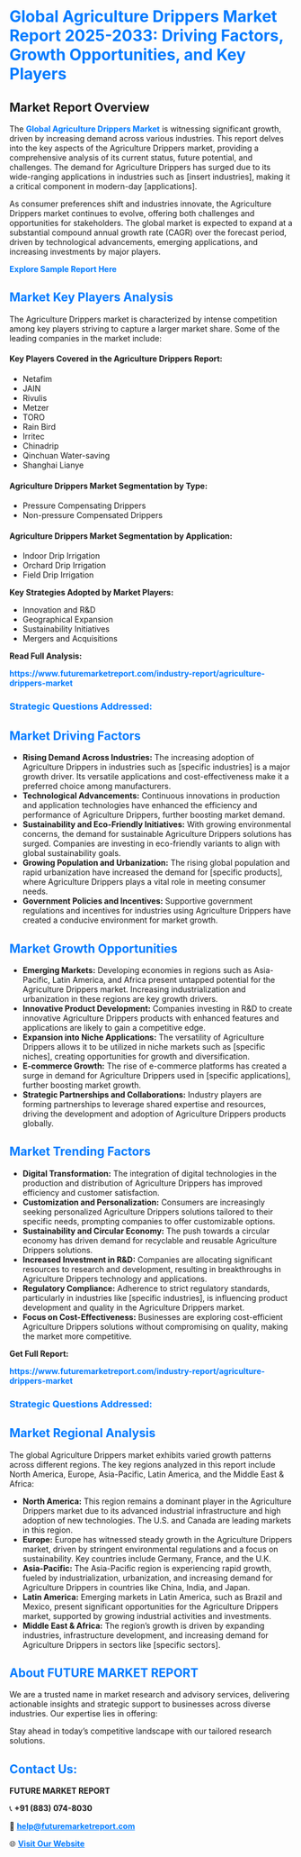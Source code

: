 <h1 style="color: #007BFF;">Global Agriculture Drippers Market Report 2025-2033: Driving Factors, Growth Opportunities, and Key Players</h1>

<section id="overview">
<h2>Market Report Overview</h2>
<p>The <a href="https://www.futuremarketreport.com/industry-report/agriculture-drippers-market" style="color: #007BFF; text-decoration: none;"><strong>Global Agriculture Drippers Market</strong></a> is witnessing significant growth, driven by increasing demand across various industries. This report delves into the key aspects of the Agriculture Drippers market, providing a comprehensive analysis of its current status, future potential, and challenges. The demand for Agriculture Drippers has surged due to its wide-ranging applications in industries such as [insert industries], making it a critical component in modern-day [applications].</p>
<p>As consumer preferences shift and industries innovate, the Agriculture Drippers market continues to evolve, offering both challenges and opportunities for stakeholders. The global market is expected to expand at a substantial compound annual growth rate (CAGR) over the forecast period, driven by technological advancements, emerging applications, and increasing investments by major players.</p>
</section>

<section id="overview">
<p><a href="https://www.futuremarketreport.com/request-sample/reportId=96511" style="color: #007BFF; text-decoration: none;"><strong>Explore Sample Report Here</strong></a></p>
</section>

<section id="key-players">
<h2 style="color: #007BFF;">Market Key Players Analysis</h2>
<p>The Agriculture Drippers market is characterized by intense competition among key players striving to capture a larger market share. Some of the leading companies in the market include:</p>
<h4>Key Players Covered in the Agriculture Drippers Report:</h4>
<ul><li>Netafim</li><li>JAIN</li><li>Rivulis</li><li>Metzer</li><li>TORO</li><li>Rain Bird</li><li>Irritec</li><li>Chinadrip</li><li>Qinchuan Water-saving</li><li>Shanghai Lianye</li></ul>
<h4>Agriculture Drippers Market Segmentation by Type:</h4>
<ul><li>Pressure Compensating Drippers</li><li>Non-pressure Compensated Drippers</li></ul>

<h4>Agriculture Drippers Market Segmentation by Application:</h4>
<ul><li>Indoor Drip Irrigation</li><li>Orchard Drip Irrigation</li><li>Field Drip Irrigation</li></ul>
<p><strong>Key Strategies Adopted by Market Players:</strong></p>
<ul>
<li>Innovation and R&D</li>
<li>Geographical Expansion</li>
<li>Sustainability Initiatives</li>
<li>Mergers and Acquisitions</li>
</ul>
</section>

<section>
<p><strong>Read Full Analysis: </strong></p><a href="https://www.futuremarketreport.com/industry-report/agriculture-drippers-market" style="color: #007BFF; text-decoration: none;"><strong>https://www.futuremarketreport.com/industry-report/agriculture-drippers-market</strong></a>
<h3 style="color: #007BFF;">Strategic Questions Addressed:</h3>
</section>

<section id="driving-factors">
<h2 style="color: #007BFF;">Market Driving Factors</h2>
<ul>
<li><strong>Rising Demand Across Industries:</strong> The increasing adoption of Agriculture Drippers in industries such as [specific industries] is a major growth driver. Its versatile applications and cost-effectiveness make it a preferred choice among manufacturers.</li>
<li><strong>Technological Advancements:</strong> Continuous innovations in production and application technologies have enhanced the efficiency and performance of Agriculture Drippers, further boosting market demand.</li>
<li><strong>Sustainability and Eco-Friendly Initiatives:</strong> With growing environmental concerns, the demand for sustainable Agriculture Drippers solutions has surged. Companies are investing in eco-friendly variants to align with global sustainability goals.</li>
<li><strong>Growing Population and Urbanization:</strong> The rising global population and rapid urbanization have increased the demand for [specific products], where Agriculture Drippers plays a vital role in meeting consumer needs.</li>
<li><strong>Government Policies and Incentives:</strong> Supportive government regulations and incentives for industries using Agriculture Drippers have created a conducive environment for market growth.</li>
</ul>
</section>

<section id="growth-opportunities">
<h2 style="color: #007BFF;">Market Growth Opportunities</h2>
<ul>
<li><strong>Emerging Markets:</strong> Developing economies in regions such as Asia-Pacific, Latin America, and Africa present untapped potential for the Agriculture Drippers market. Increasing industrialization and urbanization in these regions are key growth drivers.</li>
<li><strong>Innovative Product Development:</strong> Companies investing in R&D to create innovative Agriculture Drippers products with enhanced features and applications are likely to gain a competitive edge.</li>
<li><strong>Expansion into Niche Applications:</strong> The versatility of Agriculture Drippers allows it to be utilized in niche markets such as [specific niches], creating opportunities for growth and diversification.</li>
<li><strong>E-commerce Growth:</strong> The rise of e-commerce platforms has created a surge in demand for Agriculture Drippers used in [specific applications], further boosting market growth.</li>
<li><strong>Strategic Partnerships and Collaborations:</strong> Industry players are forming partnerships to leverage shared expertise and resources, driving the development and adoption of Agriculture Drippers products globally.</li>
</ul>
</section>

<section id="trending-factors">
<h2 style="color: #007BFF;">Market Trending Factors</h2>
<ul>
<li><strong>Digital Transformation:</strong> The integration of digital technologies in the production and distribution of Agriculture Drippers has improved efficiency and customer satisfaction.</li>
<li><strong>Customization and Personalization:</strong> Consumers are increasingly seeking personalized Agriculture Drippers solutions tailored to their specific needs, prompting companies to offer customizable options.</li>
<li><strong>Sustainability and Circular Economy:</strong> The push towards a circular economy has driven demand for recyclable and reusable Agriculture Drippers solutions.</li>
<li><strong>Increased Investment in R&D:</strong> Companies are allocating significant resources to research and development, resulting in breakthroughs in Agriculture Drippers technology and applications.</li>
<li><strong>Regulatory Compliance:</strong> Adherence to strict regulatory standards, particularly in industries like [specific industries], is influencing product development and quality in the Agriculture Drippers market.</li>
<li><strong>Focus on Cost-Effectiveness:</strong> Businesses are exploring cost-efficient Agriculture Drippers solutions without compromising on quality, making the market more competitive.</li>
</ul>
</section>

<section>
<p><strong>Get Full Report: </strong></p><a href="https://www.futuremarketreport.com/industry-report/agriculture-drippers-market" style="color: #007BFF; text-decoration: none;"><strong>https://www.futuremarketreport.com/industry-report/agriculture-drippers-market</strong></a>
<h3 style="color: #007BFF;">Strategic Questions Addressed:</h3>
</section>


<section id="regional-analysis">
<h2 style="color: #007BFF;">Market Regional Analysis</h2>
<p>The global Agriculture Drippers market exhibits varied growth patterns across different regions. The key regions analyzed in this report include North America, Europe, Asia-Pacific, Latin America, and the Middle East & Africa:</p>
<ul>
<li><strong>North America:</strong> This region remains a dominant player in the Agriculture Drippers market due to its advanced industrial infrastructure and high adoption of new technologies. The U.S. and Canada are leading markets in this region.</li>
<li><strong>Europe:</strong> Europe has witnessed steady growth in the Agriculture Drippers market, driven by stringent environmental regulations and a focus on sustainability. Key countries include Germany, France, and the U.K.</li>
<li><strong>Asia-Pacific:</strong> The Asia-Pacific region is experiencing rapid growth, fueled by industrialization, urbanization, and increasing demand for Agriculture Drippers in countries like China, India, and Japan.</li>
<li><strong>Latin America:</strong> Emerging markets in Latin America, such as Brazil and Mexico, present significant opportunities for the Agriculture Drippers market, supported by growing industrial activities and investments.</li>
<li><strong>Middle East & Africa:</strong> The region’s growth is driven by expanding industries, infrastructure development, and increasing demand for Agriculture Drippers in sectors like [specific sectors].</li>
</ul>
</section>

<footer>
<h2 style="color: #007BFF;">About FUTURE MARKET REPORT</h2>
<p>We are a trusted name in market research and advisory services, delivering actionable insights and strategic support to businesses across diverse industries. Our expertise lies in offering:</p>

<p>Stay ahead in today’s competitive landscape with our tailored research solutions.</p>

<h2 style="color: #007BFF;">Contact Us:</h2>
<p><strong>FUTURE MARKET REPORT</strong></p>
<p>📞 <strong>+91 (883) 074-8030</strong></p>
<p>📧 <strong><a href="mailto:help@futuremarketreport.com" style="color: #007BFF;">help@futuremarketreport.com</a></strong></p>
<p>🌐 <strong><a href="https://www.futuremarketreport.com/" style="color: #007BFF;">Visit Our Website</a></strong></p>
</footer>